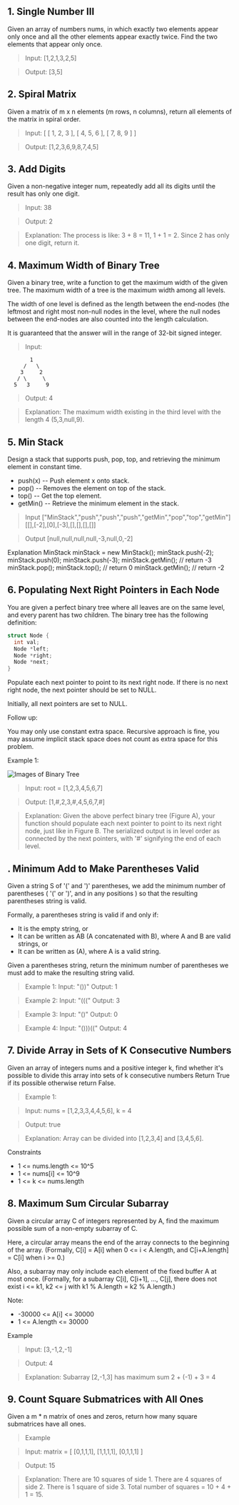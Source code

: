 


## 1. Single Number III

Given an array of numbers nums, in which exactly two elements appear only once and all the other elements appear exactly twice. Find the two elements that appear only once.

> Input:  [1,2,1,3,2,5]

> Output: [3,5]

## 2. Spiral Matrix

Given a matrix of m x n elements (m rows, n columns), return all elements of the matrix in spiral order.

> Input:
[
 [ 1, 2, 3 ],
 [ 4, 5, 6 ],
 [ 7, 8, 9 ]
]

> Output: [1,2,3,6,9,8,7,4,5]

## 3. Add Digits

Given a non-negative integer num, repeatedly add all its digits until the result has only one digit.

> Input: 38

> Output: 2 

> Explanation: The process is like: 3 + 8 = 11, 1 + 1 = 2. 
             Since 2 has only one digit, return it.
             
## 4. Maximum Width of Binary Tree

Given a binary tree, write a function to get the maximum width of the given tree. The maximum width of a tree is the maximum width among all levels.

The width of one level is defined as the length between the end-nodes (the leftmost and right most non-null nodes in the level, where the null nodes between the end-nodes are also counted into the length calculation.

It is guaranteed that the answer will in the range of 32-bit signed integer.

> Input: 

           1
         /   \
        3     2
       / \     \  
      5   3     9 
      
> Output: 4

> Explanation: The maximum width existing in the third level with the length 4 (5,3,null,9).

## 5. Min Stack

Design a stack that supports push, pop, top, and retrieving the minimum element in constant time.

  * push(x) -- Push element x onto stack.
  * pop() -- Removes the element on top of the stack.
  * top() -- Get the top element.
  * getMin() -- Retrieve the minimum element in the stack.
   
> Input
["MinStack","push","push","push","getMin","pop","top","getMin"]
[[],[-2],[0],[-3],[],[],[],[]]

> Output
[null,null,null,null,-3,null,0,-2]

> 
Explanation
MinStack minStack = new MinStack();
minStack.push(-2);
minStack.push(0);
minStack.push(-3);
minStack.getMin(); // return -3
minStack.pop();
minStack.top();    // return 0
minStack.getMin(); // return -2

## 6. Populating Next Right Pointers in Each Node

You are given a perfect binary tree where all leaves are on the same level, and every parent has two children. The binary tree has the following definition:
```C++
struct Node {
  int val;
  Node *left;
  Node *right;
  Node *next;
}
```
Populate each next pointer to point to its next right node. If there is no next right node, the next pointer should be set to NULL.

Initially, all next pointers are set to NULL.

 

Follow up:

   You may only use constant extra space.
   Recursive approach is fine, you may assume implicit stack space does not count as extra space for this problem.
   
Example 1:

![Images of Binary Tree](https://assets.leetcode.com/uploads/2019/02/14/116_sample.png)

> Input: root = [1,2,3,4,5,6,7]

> Output: [1,#,2,3,#,4,5,6,7,#]

> Explanation: Given the above perfect binary tree (Figure A), your function should populate each next pointer to point to its next right node, just like in Figure B. The serialized output is in level order as connected by the next pointers, with '#' signifying the end of each level.

## . Minimum Add to Make Parentheses Valid

Given a string S of '(' and ')' parentheses, we add the minimum number of parentheses ( '(' or ')', and in any positions ) so that the resulting parentheses string is valid.

Formally, a parentheses string is valid if and only if:

   * It is the empty string, or
   * It can be written as AB (A concatenated with B), where A and B are valid strings, or
   * It can be written as (A), where A is a valid string.

Given a parentheses string, return the minimum number of parentheses we must add to make the resulting string valid.

> Example 1:
 Input: "())"
 Output: 1

> Example 2:
 Input: "((("
 Output: 3

> Example 3:
 Input: "()"
 Output: 0

> Example 4:
 Input: "()))(("
 Output: 4

## 7. Divide Array in Sets of K Consecutive Numbers

Given an array of integers nums and a positive integer k, find whether it's possible to divide this array into sets of k consecutive numbers
Return True if its possible otherwise return False.

> Example 1:

> Input: nums = [1,2,3,3,4,4,5,6], k = 4

> Output: true

> Explanation: Array can be divided into [1,2,3,4] and [3,4,5,6].

Constraints 

   * 1 <= nums.length <= 10^5
   * 1 <= nums[i] <= 10^9
   * 1 <= k <= nums.length
   
## 8. Maximum Sum Circular Subarray

Given a circular array C of integers represented by A, find the maximum possible sum of a non-empty subarray of C.

Here, a circular array means the end of the array connects to the beginning of the array.  (Formally, C[i] = A[i] when 0 <= i < A.length, and C[i+A.length] = C[i] when i >= 0.)

Also, a subarray may only include each element of the fixed buffer A at most once.  (Formally, for a subarray C[i], C[i+1], ..., C[j], there does not exist i <= k1, k2 <= j with k1 % A.length = k2 % A.length.)

Note:

   * -30000 <= A[i] <= 30000
   * 1 <= A.length <= 30000
   
Example 

> Input: [3,-1,2,-1]

> Output: 4

> Explanation: Subarray [2,-1,3] has maximum sum 2 + (-1) + 3 = 4


## 9. Count Square Submatrices with All Ones

Given a m * n matrix of ones and zeros, return how many square submatrices have all ones.

> Example 

> Input: matrix =
[
  [0,1,1,1],
  [1,1,1,1],
  [0,1,1,1]
]

> Output: 15

> Explanation: 
  There are 10 squares of side 1.
  There are 4 squares of side 2.
  There is  1 square of side 3.
  Total number of squares = 10 + 4 + 1 = 15.
